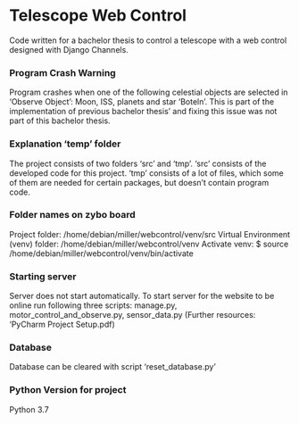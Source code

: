 # Telescope Web Control

Code written for a bachelor thesis to control a telescope with a web control designed with Django Channels.

### Program Crash Warning
Program crashes when one of the following celestial objects are selected in ‘Observe Object’: Moon, ISS, planets and star ‘Boteln’. This is part of the implementation of previous bachelor thesis’ and fixing this issue was not part of this bachelor thesis.

### Explanation ‘temp’ folder
The project consists of two folders ‘src’ and ‘tmp’. ‘src’ consists of the developed code for this project. ‘tmp’ consists of a lot of files, which some of them are needed for certain packages, but doesn’t contain program code.

### Folder names on zybo board
Project folder: /home/debian/miller/webcontrol/venv/src
Virtual Environment (venv) folder: /home/debian/miller/webcontrol/venv
Activate venv: $ source /home/debian/miller/webcontrol/venv/bin/activate

### Starting server
Server does not start automatically. To start server for the website to be online run following three scripts: manage.py, motor_control_and_observe.py, sensor_data.py (Further resources: ‘PyCharm Project Setup.pdf)

### Database
Database can be cleared with script ‘reset_database.py’

### Python Version for project
Python 3.7
